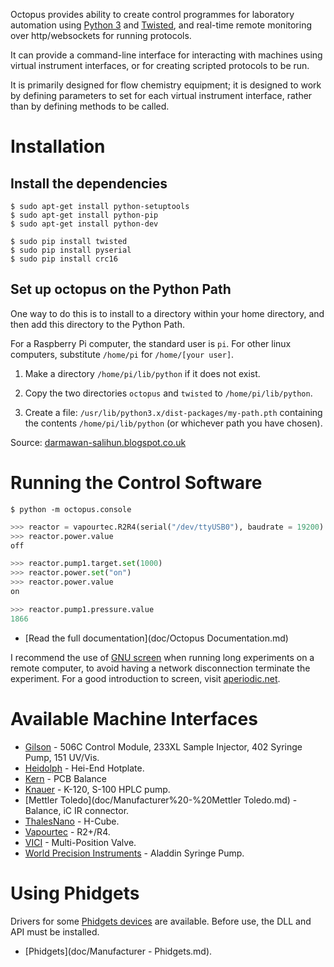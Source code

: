 
Octopus provides ability to create control programmes for laboratory automation
using [Python 3](http://www.python.org) and [Twisted](http://www.twistedmatrix.com),
and real-time remote monitoring over http/websockets for running protocols.

It can provide a command-line interface for interacting with machines using
virtual instrument interfaces, or for creating scripted protocols to be run.

It is primarily designed for flow chemistry equipment; it is designed to work by
defining parameters to set for each virtual instrument interface, rather than by
defining methods to be called.


Installation
============

Install the dependencies
------------------------

```
$ sudo apt-get install python-setuptools
$ sudo apt-get install python-pip
$ sudo apt-get install python-dev
```

```
$ sudo pip install twisted
$ sudo pip install pyserial
$ sudo pip install crc16
```

Set up octopus on the Python Path
---------------------------------

One way to do this is to install to a directory within your home directory,
and then add this directory to the Python Path.

For a Raspberry Pi computer, the standard user is `pi`. For other linux computers, 
substitute `/home/pi` for `/home/[your user]`.

 1.  Make a directory `/home/pi/lib/python` if it does not exist.

 2.  Copy the two directories `octopus` and `twisted` to `/home/pi/lib/python`.

 3.  Create a file: `/usr/lib/python3.x/dist-packages/my-path.pth`
     containing the contents `/home/pi/lib/python` (or whichever path you have chosen).

Source: [darmawan-salihun.blogspot.co.uk](http://darmawan-salihun.blogspot.co.uk/2012/12/adding-new-path-to-pythonpath.html)


Running the Control Software
============================

```
$ python -m octopus.console
```

```python
>>> reactor = vapourtec.R2R4(serial("/dev/ttyUSB0"), baudrate = 19200)
>>> reactor.power.value
off

>>> reactor.pump1.target.set(1000)
>>> reactor.power.set("on")
>>> reactor.power.value
on

>>> reactor.pump1.pressure.value
1866
```

 *  [Read the full documentation](doc/Octopus Documentation.md)
 
I recommend the use of [GNU screen](https://www.gnu.org/software/screen/) when
running long experiments on a remote computer, to avoid having a network 
disconnection terminate the experiment. For a good introduction to screen, 
visit [aperiodic.net](http://aperiodic.net/screen/start).


Available Machine Interfaces
============================

 *  [Gilson](doc/Manufacturer%20-%20Gilson.md) - 506C Control Module, 
    233XL Sample Injector, 402 Syringe Pump, 151 UV/Vis.
 *  [Heidolph](doc/Manufacturer%20-%20Heidolph.md) - Hei-End Hotplate.
 *  [Kern](doc/Manufacturer%20-%20Kern.md) - PCB Balance
 *  [Knauer](doc/Manufacturer%20-%20Knauer.md) - K-120, S-100 HPLC pump.
 *  [Mettler Toledo](doc/Manufacturer%20-%20Mettler Toledo.md) - Balance, iC IR connector.
 *  [ThalesNano](doc/Manufacturer%20-%20ThalesNano.md) - H-Cube.
 *  [Vapourtec](doc/Manufacturer%20-%20Vapourtec.md) - R2+/R4.
 *  [VICI](doc/Manufacturer%20-%20Vici.md) - Multi-Position Valve.
 *  [World Precision Instruments](doc/Manufacturer%20-%20WPI.md) - Aladdin Syringe Pump.

Using Phidgets
==============

Drivers for some [Phidgets devices](http://www.phidgets.com) are available. 
Before use, the DLL and API must be installed.

 *  [Phidgets](doc/Manufacturer - Phidgets.md).

